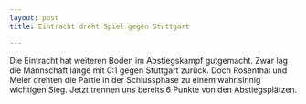 ```yaml
---
layout: post
title: Eintracht dreht Spiel gegen Stuttgart

---
```


Die Eintracht hat weiteren Boden im Abstiegskampf gutgemacht. Zwar lag die Mannschaft lange mit 0:1 gegen Stuttgart zurück. Doch Rosenthal und Meier drehten die Partie in der Schlussphase zu einem wahnsinnig wichtigen Sieg. Jetzt trennen uns bereits 6 Punkte von den Abstiegsplätzen.



